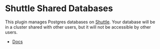# Shuttle Shared Databases

This plugin manages Postgres databases on [Shuttle](https://www.shuttle.dev).
Your database will be in a cluster shared with other users, but it will not be accessible by other users.

- [Docs](https://docs.shuttle.dev/resources/shuttle-shared-db)
